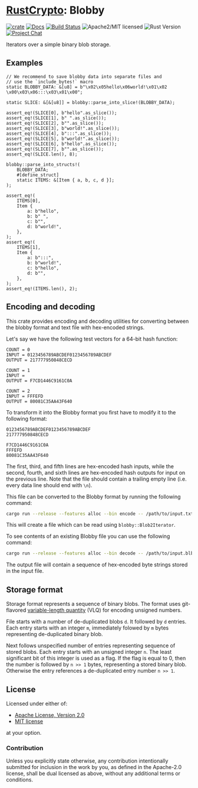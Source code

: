 # [RustCrypto]: Blobby

[![crate][crate-image]][crate-link]
[![Docs][docs-image]][docs-link]
[![Build Status][build-image]][build-link]
![Apache2/MIT licensed][license-image]
![Rust Version][rustc-image]
[![Project Chat][chat-image]][chat-link]

Iterators over a simple binary blob storage.

## Examples
```
// We recommend to save blobby data into separate files and
// use the `include_bytes!` macro
static BLOBBY_DATA: &[u8] = b"\x02\x05hello\x06world!\x01\x02 \x00\x03\x06:::\x03\x01\x00";

static SLICE: &[&[u8]] = blobby::parse_into_slice!(BLOBBY_DATA);

assert_eq!(SLICE[0], b"hello".as_slice());
assert_eq!(SLICE[1], b" ".as_slice());
assert_eq!(SLICE[2], b"".as_slice());
assert_eq!(SLICE[3], b"world!".as_slice());
assert_eq!(SLICE[4], b":::".as_slice());
assert_eq!(SLICE[5], b"world!".as_slice());
assert_eq!(SLICE[6], b"hello".as_slice());
assert_eq!(SLICE[7], b"".as_slice());
assert_eq!(SLICE.len(), 8);

blobby::parse_into_structs!(
    BLOBBY_DATA;
    #[define_struct]
    static ITEMS: &[Item { a, b, c, d }];
);

assert_eq!(
    ITEMS[0],
    Item {
        a: b"hello",
        b: b" ",
        c: b"",
        d: b"world!",
    },
);
assert_eq!(
    ITEMS[1],
    Item {
        a: b":::",
        b: b"world!",
        c: b"hello",
        d: b"",
    },
);
assert_eq!(ITEMS.len(), 2);
```

## Encoding and decoding

This crate provides encoding and decoding utilities for converting between
the blobby format and text file with hex-encoded strings. 

Let's say we have the following test vectors for a 64-bit hash function:
```text
COUNT = 0
INPUT = 0123456789ABCDEF0123456789ABCDEF
OUTPUT = 217777950848CECD

COUNT = 1
INPUT = 
OUTPUT = F7CD1446C9161C0A

COUNT = 2
INPUT = FFFEFD
OUTPUT = 80081C35AA43F640

```

To transform it into the Blobby format you first have to modify it
to the following format:

```text
0123456789ABCDEF0123456789ABCDEF
217777950848CECD

F7CD1446C9161C0A
FFFEFD
80081C35AA43F640

```
The first, third, and fifth lines are hex-encoded hash inputs, while the second,
fourth, and sixth lines are hex-encoded hash outputs for input on the previous line.
Note that the file should contain a trailing empty line (i.e. every data line should end
with `\n`).

This file can be converted to the Blobby format by running the following command:
```sh
cargo run --release --features alloc --bin encode -- /path/to/input.txt /path/to/output.blb
```

This will create a file which can be read using `blobby::Blob2Iterator`.

To see contents of an existing Blobby file you can use the following command:
```sh
cargo run --release --features alloc --bin decode -- /path/to/input.blb /path/to/output.txt
```
The output file will contain a sequence of hex-encoded byte strings stored
in the input file. 

## Storage format

Storage format represents a sequence of binary blobs. The format uses
git-flavored [variable-length quantity][0] (VLQ) for encoding unsigned
numbers.

File starts with a number of de-duplicated blobs `d`. It followed by `d`
entries. Each entry starts with an integer `m`, immediately folowed by `m`
bytes representing de-duplicated binary blob.

Next follows unspecified number of entries representing sequence of stored
blobs. Each entry starts with an unsigned integer `n`. The least significant
bit of this integer is used as a flag. If the flag is equal to 0, then the
number is followed by `n >> 1` bytes, representing a stored binary blob.
Otherwise the entry references a de-duplicated entry number `n >> 1`.

[0]: https://en.wikipedia.org/wiki/Variable-length_quantity

## License

Licensed under either of:

 * [Apache License, Version 2.0](http://www.apache.org/licenses/LICENSE-2.0)
 * [MIT license](http://opensource.org/licenses/MIT)

at your option.

### Contribution

Unless you explicitly state otherwise, any contribution intentionally submitted for inclusion in the work by you, as defined in the Apache-2.0 license, shall be dual licensed as above, without any additional terms or conditions.

[//]: # (badges)

[crate-image]: https://img.shields.io/crates/v/blobby.svg
[crate-link]: https://crates.io/crates/blobby
[docs-image]: https://docs.rs/blobby/badge.svg
[docs-link]: https://docs.rs/blobby/
[license-image]: https://img.shields.io/badge/license-Apache2.0/MIT-blue.svg
[rustc-image]: https://img.shields.io/badge/rustc-1.85+-blue.svg
[chat-image]: https://img.shields.io/badge/zulip-join_chat-blue.svg
[chat-link]: https://rustcrypto.zulipchat.com/#narrow/stream/260052-utils
[build-image]: https://github.com/RustCrypto/utils/actions/workflows/blobby.yml/badge.svg?branch=master
[build-link]: https://github.com/RustCrypto/utils/actions/workflows/blobby.yml?query=branch:master

[//]: # (general links)

[RustCrypto]: https://github.com/rustcrypto
